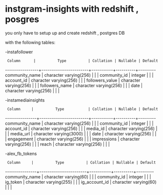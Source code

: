 # instgram-insights with redshift , posgres

you only have to setup up and create redshift , postgres DB 

with the following tables:

-instafollower

     Column      |          Type          | Collation | Nullable | Default 
-----------------+------------------------+-----------+----------+---------
 community_name  | character varying(256) |           |          | 
 community_id    | integer                |           |          | 
 account_id      | character varying(256) |           |          | 
 followers_value | character varying(256) |           |          | 
 followers_name  | character varying(256) |           |          | 
 date            | character varying(256) |           |          | 

-instamediainsights


     Column     |          Type           | Collation | Nullable | Default 
----------------+-------------------------+-----------+----------+---------
 community_name | character varying(256)  |           |          | 
 community_id   | integer                 |           |          | 
 account_id     | character varying(256)  |           |          | 
 media_id       | character varying(256)  |           |          | 
 media_url      | character varying(3000) |           |          | 
 date           | character varying(256)  |           |          | 
 engagement     | character varying(256)  |           |          | 
 impressions    | character varying(256)  |           |          | 
 reach          | character varying(256)  |           |          | 


-alex_fb_tokens

     Column     |          Type          | Collation | Nullable | Default 
----------------+------------------------+-----------+----------+---------
 community_name | character varying(60)  |           |          | 
 community_id   | integer                |           |          | 
 ig_token       | character varying(255) |           |          | 
 ig_account_id  | character varying(60)  |           |          | 



